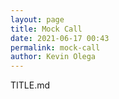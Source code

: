 ```yaml
--- 
layout: page
title: Mock Call
date: 2021-06-17 00:43
permalink: mock-call 
author: Kevin Olega 
--- 
```

TITLE.md